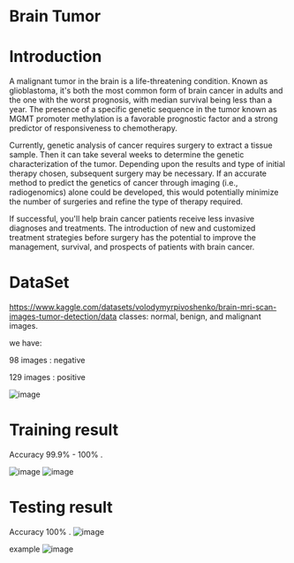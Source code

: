 # Brain Tumor 

# Introduction 
A malignant tumor in the brain is a life-threatening condition. Known as glioblastoma, it's both the most common form of brain cancer in adults and the one with the worst prognosis, with median survival being less than a year. The presence of a specific genetic sequence in the tumor known as MGMT promoter methylation is a favorable prognostic factor and a strong predictor of responsiveness to chemotherapy.

Currently, genetic analysis of cancer requires surgery to extract a tissue sample. Then it can take several weeks to determine the genetic characterization of the tumor. Depending upon the results and type of initial therapy chosen, subsequent surgery may be necessary. If an accurate method to predict the genetics of cancer through imaging (i.e., radiogenomics) alone could be developed, this would potentially minimize the number of surgeries and refine the type of therapy required.

If successful, you'll help brain cancer patients receive less invasive diagnoses and treatments. The introduction of new and customized treatment strategies before surgery has the potential to improve the management, survival, and prospects of patients with brain cancer.

# DataSet
https://www.kaggle.com/datasets/volodymyrpivoshenko/brain-mri-scan-images-tumor-detection/data
classes: normal, benign, and malignant images.

 we have:
 
 98  images :  negative
 
 129  images :  positive
 

![image](https://github.com/AmiraFathy01/breast_cancer_cnn/assets/79209830/2213e24b-6f82-44f4-b04c-11b017bf11d6)

# Training result 

Accuracy 99.9% - 100% .

![image](https://github.com/AmiraFathy01/breast_cancer_cnn/assets/79209830/82198c26-2873-4aee-89ad-388bd986265b)
![image](https://github.com/AmiraFathy01/breast_cancer_cnn/assets/79209830/af250baf-d599-4d77-b994-19174d767a59)


# Testing result 
Accuracy  100% .
![image](https://github.com/AmiraFathy01/breast_cancer_cnn/assets/79209830/2f5f75fa-4e8a-46fc-958a-bd78255dd30b)

example 
![image](https://github.com/AmiraFathy01/breast_cancer_cnn/assets/79209830/3c6a6d4e-2e18-4496-9961-5cac4fe17934)
